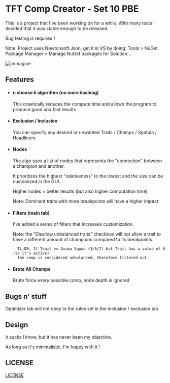# TFT Comp Creator - Set 10 PBE

This is a project that I've been working on for a while. With many tests I decided that it was stable enough to be released.

Bug testing is required !

Note: Project uses Newtonsoft.Json, get it in VS by doing: Tools > NuGet Package Manager > Manage NuGet packages for Solution...

![immagine](https://github.com/dragitz/TFT-Comp-Creator/assets/8062792/b3600b69-1802-45fa-ba6b-98d4098b7f52)




## Features
* #### n choose k algorithm (no more hashing)
  
  This drastically reduces the compute time and allows the program to produce good and fast results
  

* #### Exclusion / Inclusion
	
    You can specify any desired or unwanted Traits / Champs / Spatula / Headliners

*  #### Nodes
	
    The algo uses a list of nodes that represents the "connection" between a champion and another.
    
    It prioritizes the highest "relativeness" to the lowest and the size can be customized in the GUI.
    
    Higher nodes = better results (but also higher computation time)

   Note: Dominant traits with more breakpoints will have a higher impact
    
* #### Filters (main tab)

	I've added a series of filters that increases customization.
    
    Note: the "Disallow unbalanced traits" checkbox will not allow a trait to have a different amount of champions compared to its breakpoints.
    
    	TL;DR: If Trait == Anima Squad (3/5/7) but Trait has a value of 6 (so it's active)
        the comp is considered unbalanced, therefore filtered out.
        
* #### Brute All Champs
	
    Brute force every possible comp, node depth is ignored

## Bugs n' stuff
Optimizer tab will not obey to the rules set in the inclusion / exclusion tab

## Design

It sucks I know, but it has never been my objective.

As long as it's minimalistic, I'm happy with it !

## LICENSE

[LICENSE](https://github.com/dragitz/TFT-Comp-Creator/blob/main/LICENSE)
